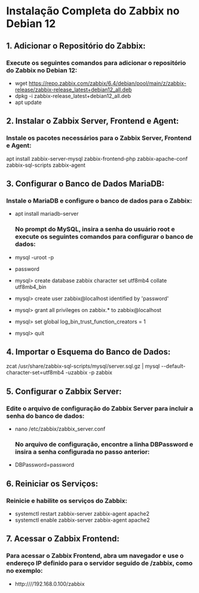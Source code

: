 # Instalação Completa do Zabbix no Debian 12

## 1.	Adicionar o Repositório do Zabbix:
  ### Execute os seguintes comandos para adicionar o repositório do Zabbix no Debian 12:
- wget https://repo.zabbix.com/zabbix/6.4/debian/pool/main/z/zabbix-release/zabbix-release_latest+debian12_all.deb
- dpkg -i zabbix-release_latest+debian12_all.deb
- apt update

## 2.	 Instalar o Zabbix Server, Frontend e Agent:
  ### Instale os pacotes necessários para o Zabbix Server, Frontend e Agent:
apt install zabbix-server-mysql zabbix-frontend-php zabbix-apache-conf zabbix-sql-scripts zabbix-agent

## 3. Configurar o Banco de Dados MariaDB:
  ### Instale o MariaDB e configure o banco de dados para o Zabbix:
- apt install mariadb-server
  
  ### No prompt do MySQL, insira a senha do usuário root e execute os seguintes comandos para configurar o banco de dados:
- mysql -uroot -p
- password
- mysql> create database zabbix character set utf8mb4 collate utf8mb4_bin
- mysql> create user zabbix@localhost identified by 'password'
- mysql> grant all privileges on zabbix.* to zabbix@localhost
- mysql> set global log_bin_trust_function_creators = 1
- mysql> quit

## 4.	 Importar o Esquema do Banco de Dados:
zcat /usr/share/zabbix-sql-scripts/mysql/server.sql.gz | mysql --default-character-set=utf8mb4 -uzabbix -p zabbix

## 5.	Configurar o Zabbix Server:
  ### Edite o arquivo de configuração do Zabbix Server para incluir a senha do banco de dados:
- nano /etc/zabbix/zabbix_server.conf
  
  ### No arquivo de configuração, encontre a linha DBPassword e insira a senha configurada no passo anterior:
- DBPassword=password
  
## 6.	Reiniciar os Serviços:
  ### Reinicie e habilite os serviços do Zabbix:
- systemctl restart zabbix-server zabbix-agent apache2
- systemctl enable zabbix-server zabbix-agent apache2
  
## 7.	Acessar o Zabbix Frontend:
  ### Para acessar o Zabbix Frontend, abra um navegador e use o endereço IP definido para o servidor seguido de /zabbix, como no exemplo:
- http:////192.168.0.100/zabbix
